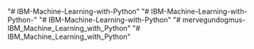 "# IBM-Machine-Learning-with-Python" 
"# IBM-Machine-Learning-with-Python-" 
"# IBM-Machine-Learning-with-Python" 
"# mervegundogmus-IBM_Machine_Learning_with_Python" 
"# IBM_Machine_Learning_with_Python" 
